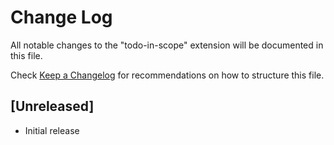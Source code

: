 # Change Log

All notable changes to the "todo-in-scope" extension will be documented in this file.

Check [Keep a Changelog](http://keepachangelog.com/) for recommendations on how to structure this file.

## [Unreleased]

- Initial release